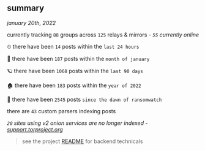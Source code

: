 
## summary
_january 20th, 2022_

currently tracking `88` groups across `125` relays & mirrors - _`55` currently online_

⏲ there have been `14` posts within the `last 24 hours`

🦈 there have been `187` posts within the `month of january`

🪐 there have been `1068` posts within the `last 90 days`

🏚 there have been `183` posts within the `year of 2022`

🦕 there have been `2545` posts `since the dawn of ransomwatch`

there are `43` custom parsers indexing posts

_`20` sites using v2 onion services are no longer indexed - [support.torproject.org](https://support.torproject.org/onionservices/v2-deprecation/)_

> see the project [README](https://github.com/thetanz/ransomwatch#ransomwatch--) for backend technicals
